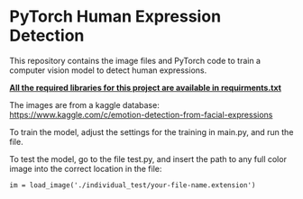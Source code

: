 # PyTorch Human Expression Detection

This repository contains the image files and PyTorch code to train a computer vision model to detect human expressions. 

<ins>**All the required libraries for this project are available in requirments.txt**</ins>

The images are from a kaggle database: https://www.kaggle.com/c/emotion-detection-from-facial-expressions

To train the model, adjust the settings for the training in main.py, and run the file. 

To test the model, go to the file test.py, and insert the path to any full color image into the correct location in the file:

```
im = load_image('./individual_test/your-file-name.extension')
```

